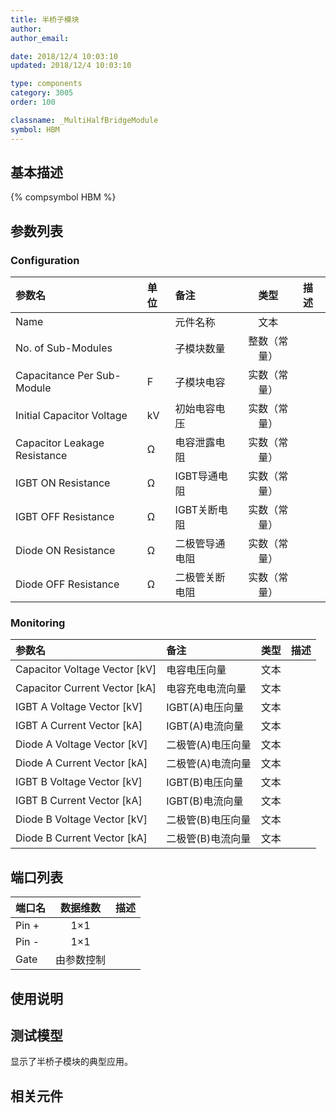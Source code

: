 ```yaml
---
title: 半桥子模块
author: 
author_email:

date: 2018/12/4 10:03:10
updated: 2018/12/4 10:03:10

type: components
category: 3005
order: 100

classname: _MultiHalfBridgeModule
symbol: HBM
---
```

## 基本描述
{% compsymbol HBM %}

## 参数列表
### Configuration
| 参数名 | 单位 | 备注 | 类型 | 描述 |
| :--- | :--- | :--- | :--: | :--- |
| Name |  | 元件名称 | 文本 |  |
| No. of Sub-Modules |  | 子模块数量 | 整数（常量） |  |
| Capacitance Per Sub-Module | F | 子模块电容 | 实数（常量） |  |
| Initial Capacitor Voltage | kV | 初始电容电压 | 实数（常量） |  |
| Capacitor Leakage Resistance | Ω | 电容泄露电阻 | 实数（常量） |  |
| IGBT ON Resistance | Ω | IGBT导通电阻 | 实数（常量） |  |
| IGBT OFF Resistance | Ω | IGBT关断电阻 | 实数（常量） |  |
| Diode ON Resistance | Ω | 二极管导通电阻 | 实数（常量） |  |
| Diode OFF Resistance | Ω | 二极管关断电阻 | 实数（常量） |  |

### Monitoring
| 参数名 | 备注 | 类型 | 描述 |
| :--- | :--- | :--: | :--- |
| Capacitor Voltage Vector \[kV\] | 电容电压向量 | 文本 |  |
| Capacitor Current Vector \[kA\] | 电容充电电流向量 | 文本 |  |
| IGBT A Voltage Vector \[kV\] | IGBT(A)电压向量 | 文本 |  |
| IGBT A Current Vector \[kA\] | IGBT(A)电流向量 | 文本 |  |
| Diode A Voltage Vector \[kV\] | 二极管(A)电压向量 | 文本 |  |
| Diode A Current Vector \[kA\] | 二极管(A)电流向量 | 文本 |  |
| IGBT B Voltage Vector \[kV\] | IGBT(B)电压向量 | 文本 |  |
| IGBT B Current Vector \[kA\] | IGBT(B)电流向量 | 文本 |  |
| Diode B Voltage Vector \[kV\] | 二极管(B)电压向量 | 文本 |  |
| Diode B Current Vector \[kA\] | 二极管(B)电流向量 | 文本 |  |


## 端口列表

| 端口名 | 数据维数 | 描述 |
| :--- | :--:  | :--- |
| Pin + | 1×1 | |                   
| Pin - | 1×1 | |                   
| Gate | 由参数控制 | |                   

## 使用说明


## 测试模型
[<test name>](<test link>)显示了半桥子模块的典型应用。

## 相关元件


